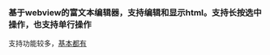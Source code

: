 ### 基于webview的富文本编辑器，支持编辑和显示html。支持长按选中操作，也支持单行操作

支持功能较多，[基本都有](http://www.mamicode.com/info-detail-1678184.html?__cf_chl_jschl_tk__=d5350218285fd36f8e5b556cb99e97bedc113338-1583909010-0-AY0dRogvMijta-4W5KBmbnf_Yf1pA5aYUreTbdH7aUWZcbtmlFZw0w6xtPmUQoz7sEfFK-XfH1HeB9D_uNytLBX6oqLA7-AzhzdBSVQ2fdVA815XLu7PUA9w__i7BJrxM14cIbhB5oBzXH182EPpe8zRzwJObSQDCaUrpHrNcurD3u4f9DoceypiqZsebc2Cj6iR4eh_AElFbJhU33ZwBg9xMNyoxBufwjHWi4ekEuIUTBknn9_Ellx9YhYtlwrw7egeHqfN7K0o9iqspfHt8uzoXlCXBaVuJ9jcKrnh-aBqpwiqA0Ob3uvOzuWxZCAJYg)


